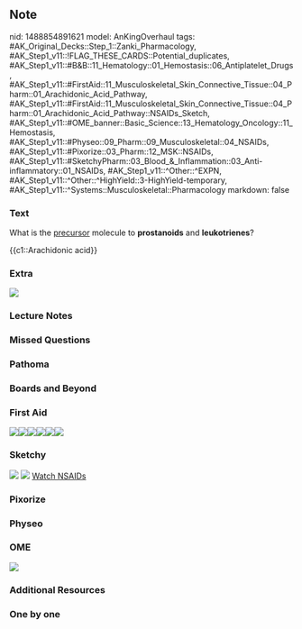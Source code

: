 ## Note
nid: 1488854891621
model: AnKingOverhaul
tags: #AK_Original_Decks::Step_1::Zanki_Pharmacology, #AK_Step1_v11::!FLAG_THESE_CARDS::Potential_duplicates, #AK_Step1_v11::#B&B::11_Hematology::01_Hemostasis::06_Antiplatelet_Drugs, #AK_Step1_v11::#FirstAid::11_Musculoskeletal_Skin_Connective_Tissue::04_Pharm::01_Arachidonic_Acid_Pathway, #AK_Step1_v11::#FirstAid::11_Musculoskeletal_Skin_Connective_Tissue::04_Pharm::01_Arachidonic_Acid_Pathway::NSAIDs_Sketch, #AK_Step1_v11::#OME_banner::Basic_Science::13_Hematology_Oncology::11_Hemostasis, #AK_Step1_v11::#Physeo::09_Pharm::09_Musculoskeletal::04_NSAIDs, #AK_Step1_v11::#Pixorize::03_Pharm::12_MSK::NSAIDs, #AK_Step1_v11::#SketchyPharm::03_Blood_&_Inflammation::03_Anti-inflammatory::01_NSAIDs, #AK_Step1_v11::^Other::^EXPN, #AK_Step1_v11::^Other::^HighYield::3-HighYield-temporary, #AK_Step1_v11::^Systems::Musculoskeletal::Pharmacology
markdown: false

### Text
What is the <u>precursor</u> molecule to <b>prostanoids</b> and
<b>leukotrienes</b>?
<div>
  {{c1::Arachidonic acid}}
</div>

### Extra
<img src="paste-780623190950431.jpg">

### Lecture Notes


### Missed Questions


### Pathoma


### Boards and Beyond


### First Aid
<img src="paste-147106924855299.jpg"><img src=
"paste-634817641185283.jpg"><img src=
"paste-638021686788099.jpg"><img src=
"paste-232039903133699.jpg"><img src=
"paste-644528562241539.jpg"><img src="paste-224652559384579.jpg">

### Sketchy
<img src="paste-577441173078017.jpg"> <img src=
"paste-af3fac2cfd689d0be10bb96ebcb5bb3df0c0c332.png"> <a href=
"https://dashboard.sketchy.com/study/medical/courses/medical-pharmacology/units/medical-pharmacology-blood-inflammation/videos/medical-pharmacology-blood-and-inflammation-anti-inflammatory-nsaids?utm_source=anki&utm_medium=partnership&utm_campaign=february_update&utm_content=medical">
Watch NSAIDs</a>

### Pixorize


### Physeo


### OME
<div class="ome-widget">
  <a href=
  "https://onlinemeded.org/spa/heme-onc/hemostasis/acquire?ref=anki">
  <img src="_OME_AnkiFlashcards_Lesson_6.png"></a>
</div>

### Additional Resources


### One by one

